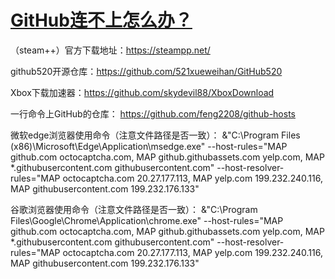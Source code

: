 # [GitHub连不上怎么办？](https://github.com/goohugo/myblog/issues/41)

（steam++）官方下载地址：https://steampp.net/

github520开源仓库：https://github.com/521xueweihan/GitHub520

Xbox下载加速器：https://github.com/skydevil88/XboxDownload

一行命令上GitHub的仓库： https://github.com/feng2208/github-hosts

微软edge浏览器使用命令（注意文件路径是否一致）：
&"C:\Program Files (x86)\Microsoft\Edge\Application\msedge.exe" --host-rules="MAP github.com octocaptcha.com, MAP github.githubassets.com yelp.com, MAP *.githubusercontent.com githubusercontent.com" --host-resolver-rules="MAP octocaptcha.com 20.27.177.113, MAP yelp.com 199.232.240.116, MAP githubusercontent.com 199.232.176.133"

谷歌浏览器使用命令（注意文件路径是否一致）：
&"C:\Program Files\Google\Chrome\Application\chrome.exe" --host-rules="MAP github.com octocaptcha.com, MAP github.githubassets.com yelp.com, MAP *.githubusercontent.com githubusercontent.com" --host-resolver-rules="MAP octocaptcha.com 20.27.177.113, MAP yelp.com 199.232.240.116, MAP githubusercontent.com 199.232.176.133"